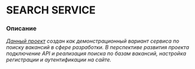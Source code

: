 # SEARCH SERVICE

### Описание


*[Данный проект](https://ugoslave.github.io/search-service/) создан как демонстрационный вариант
сервиса по поиску вакансий в сфере разработки. В перспективе развития проекта подключение API и
реализация поиска по базам вакансий, настройка регистрации и аутентификации на сайте.*
